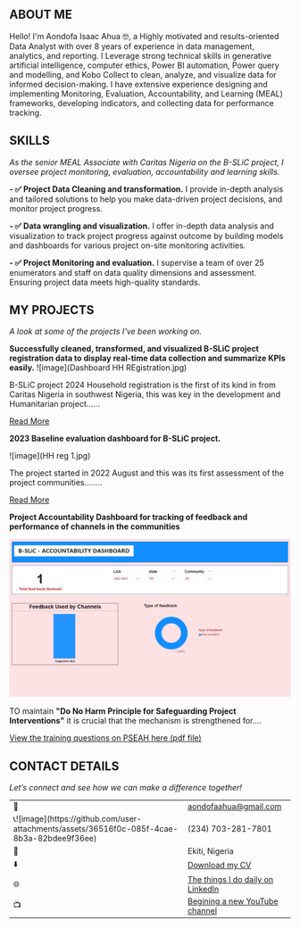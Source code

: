 <!--Section 1: Introduce yourself -->
## ABOUT ME

Hello! I'm Aondofa Isaac Ahua 🤓, a Highly motivated and results-oriented Data Analyst with over 8 years of experience in data management, analytics, and reporting. I Leverage strong technical skills in generative artificial intelligence, computer ethics, Power BI automation, Power query and modelling, and Kobo Collect to clean, analyze, and visualize data for informed decision-making. I have extensive experience designing and implementing Monitoring, Evaluation, Accountability, and Learning (MEAL) frameworks, developing indicators, and collecting data for performance tracking.


<!--Mention your top/relevant skills here - core and soft skills-->
## SKILLS

*As the senior MEAL Associate with Caritas Nigeria on the B-SLiC project, I oversee project monitoring, evaluation, accountability and learning skills.*

**- ✅ Project Data Cleaning and transformation.**
I provide in-depth analysis and tailored solutions to help you make data-driven project decisions, and monitor project progress.

**- ✅ Data wrangling and visualization.**
I offer in-depth data analysis and visualization to track project progress against outcome by building models and dashboards for various project on-site monitoring activities. 

**- ✅ Project Monitoring and evaluation.**
I supervise a team of over 25 enumerators and staff on data quality dimensions and assessment. Ensuring project data meets high-quality standards.



<!--Section 2: List 3-4 key projects-->
## MY PROJECTS

*A look at some of the projects I've been working on.*

**Successfully cleaned, transformed, and visualized B-SLiC project registration data to display real-time data collection and summarize KPIs easily.**
![image](Dashboard HH REgistration.jpg)

B-SLiC project 2024 Household registration is the first of its kind in from Caritas Nigeria in southwest Nigeria, this  was key in the development and Humanitarian project......


[Read More](https://ccfng1.sharepoint.com/:u:/s/EKITI_MEAL_TEAM/EYTt6ej9hIVLuNXZ4Mw94xQBiRr6XpRvpo2D7USUnBnocg?e=psQ2tD)

**2023 Baseline evaluation dashboard for B-SLiC project.**

![image](HH reg 1.jpg)

The project started in 2022 August and this was its first assessment of the project communities........ 

[Read More](https://ccfng1.sharepoint.com/:u:/s/EKITI_MEAL_TEAM/EbW9wsUMNHhJnw5nNsMmHQYBy73FaCTlPtIT-9xs2xkg1A?e=ksTjiU)

**Project Accountability Dashboard for tracking of feedback and performance of channels in the communities**

![image](Accountability.jpg)

TO maintain **"Do No Harm Principle for Safeguarding Project Interventions"** it is crucial that the mechanism is strengthened for.... 

<a href="PSEAH.pptm">View the training questions on PSEAH here (pdf file)</a>


## CONTACT DETAILS

*Let’s connect and see how we can make a difference together!*
<table>
  <tbody>
    <tr>
      <td>📧</td>
      <td><a href="mailto:aondofaahua@gmail.com">aondofaahua@gmail.com</a></td>
    </tr>
    <tr>
      <td>📞![image](https://github.com/user-attachments/assets/36516f0c-085f-4cae-8b3a-82bdee9f36ee)
</td>
      <td>(234) 703-281-7801</td>
    </tr>
    <tr>
      <td>📍</td>
      <td>Ekiti, Nigeria</td>
    </tr>
    <tr>
      <td>⬇️</td>
      <td><a href="Ahua Isaac CV_08_12_2024.pdf">Download my CV</a></td>
    </tr>
    <tr>
      <td>🌐</td>
      <td><a href="https://linkedin.com/in/aija4real">The things I do daily on LinkedIn</a></td>
    </tr>
    <tr>
      <td>📺</td>
      <td><a href="https://www.youtube.com/@aondofaisaacahua6456">Begining a new YouTube channel</a></td>
    </tr>
  </tbody>
</table>
